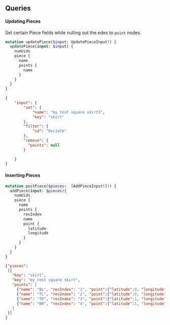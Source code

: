 ## Queries

#### Updating Pieces
Set certain Piece fields while nulling out the edes to `point` nodes

``` graphql
mutation updatePiece($input: UpdatePieceInput!) {
  updatePiece(input: $input) {
    numUids
    piece {
      name
      points {
        name
      }
    }
  }
}
```

``` json
{
    "input": {
        "set": {
            "name": "my test square skirt3",
            "key": "skirt"
        },
        "filter": {
            "id": "0xc1a7e"
        },
      	"remove": {
          "points": null
        }

    }
}


```



#### Inserting Pieces

``` graphql
mutation postPiece($pieces:  [AddPieceInput!]!) {
  addPiece(input: $pieces){
    numUids
    piece {
      name
      points {
        resIndex
        name
        point {
          latitude
          longitude
        }
      }
    }
  }
}
```

``` json
{"pieces":
 [{
   "key": "skirt",
   "key": "my test square skirt",
   "points": [
     {"name": "BL", "resIndex": "1", "point":{"latitude":0, "longitude": 0}},
     {"name": "TL", "resIndex": "2", "point":{"latitude":0, "longitude": 1}},
     {"name": "TR", "resIndex": "3", "point":{"latitude":1, "longitude": 1}},
     {"name": "BR", "resIndex": "4", "point":{"latitude":1, "longitude": 0}}
   ]
 }]
}
```
